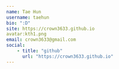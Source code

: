 ```yaml
---
name: Tae Hun
username: taehun
bio: ":D"
site: https://crown3633.github.io
avatar:kth1.png
email: crown3633@gmail.com
social:
    - title: "github"
      url: "https://crown3633.github.io"
---
```

